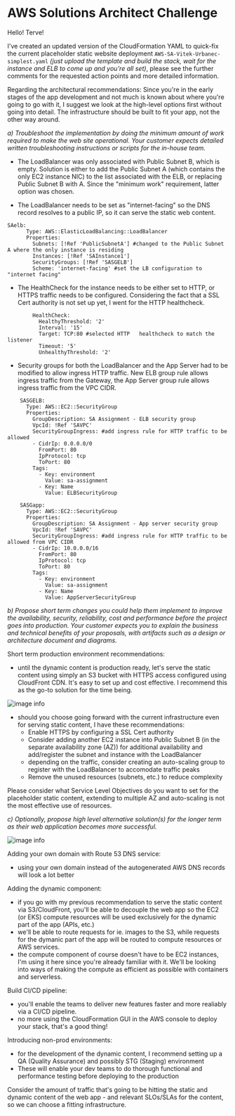 # AWS Solutions Architect Challenge

Hello! Terve!

I've created an updated version of the CloudFormation YAML to quick-fix the current placeholder static website deployment `AWS-SA-Vitek-Urbanec-simplest.yaml` _(just upload the template and build the stack, wait for the instance and ELB to come up and you're all set)_, please see the further comments for the requested action points and more detailed information.

Regarding the architectural recommendations: Since you're in the early stages of the app development and not much is known about where you're going to go with it, I suggest we look at the high-level options first without going into detail. The infrastructure should be built to fit your app, not the other way around.

_a) Troubleshoot the implementation by doing the minimum amount of work required to make the web
site operational. Your customer expects detailed written troubleshooting instructions or scripts for the in-house team._

- The LoadBalancer was only associated with Public Subnet B, which is empty. Solution is either to add the Public Subnet A (which contains the only EC2 instance NIC) to the list associated with the ELB, or replacing Public Subnet B with A. Since the "minimum work" requirement, latter option was chosen.

- The LoadBalancer needs to be set as "internet-facing" so the DNS record resolves to a public IP, so it can serve the static web content.

```
SAelb:
      Type: AWS::ElasticLoadBalancing::LoadBalancer
      Properties:
        Subnets: [!Ref 'PublicSubnetA'] #changed to the Public Subnet A where the only instance is residing
        Instances: [!Ref 'SAInstance1']
        SecurityGroups: [!Ref 'SASGELB']
        Scheme: 'internet-facing' #set the LB configuration to "internet facing"
```

- The HealthCheck for the instance needs to be either set to HTTP, or HTTPS traffic needs to be configured. Considering the fact that a SSL Cert authority is not set up yet, I went for the HTTP healthcheck.

```        
        HealthCheck:
          HealthyThreshold: '2'
          Interval: '15'
          Target: TCP:80 #selected HTTP   healthcheck to match the listener
          Timeout: '5'
          UnhealthyThreshold: '2'
```

- Security groups for both the LoadBalancer and the App Server had to be modified to allow ingress HTTP traffic. New ELB group rule allows ingress traffic from the Gateway, the App Server group rule allows ingress traffic from the VPC CIDR.

```
    SASGELB:
      Type: AWS::EC2::SecurityGroup
      Properties:
        GroupDescription: SA Assignment - ELB security group
        VpcId: !Ref 'SAVPC'
        SecurityGroupIngress: #add ingress rule for HTTP traffic to be allowed
        - CidrIp: 0.0.0.0/0
          FromPort: 80
          IpProtocol: tcp
          ToPort: 80
        Tags:
          - Key: environment
            Value: sa-assignment
          - Key: Name
            Value: ELBSecurityGroup

    SASGapp:
      Type: AWS::EC2::SecurityGroup
      Properties:
        GroupDescription: SA Assignment - App server security group
        VpcId: !Ref 'SAVPC'
        SecurityGroupIngress: #add ingress rule for HTTP traffic to be allowed from VPC CIDR
        - CidrIp: 10.0.0.0/16
          FromPort: 80
          IpProtocol: tcp
          ToPort: 80
        Tags:
          - Key: environment
            Value: sa-assignment
          - Key: Name
            Value: AppServerSecurityGroup
```

_b) Propose short term changes you could help them implement to improve the availability, security,
reliability, cost and performance before the project goes into production. Your customer expects you to
explain the business and technical benefits of your proposals, with artifacts such as a design or
architecture document and diagrams._

Short term production environment recommendations:
- until the dynamic content is production ready, let's serve the static content using simply an S3 bucket with HTTPS access configured using CloudFront CDN. 
It's easy to set up and cost effective. I recommend this as the go-to solution for the time being.

![image info](temp-static-content.png)

- should you choose going forward with the current infrastructure even for serving static content, I have these recommendations:
    - Enable HTTPS by configuring a SSL Cert authority
    - Consider adding another EC2 instance into Public Subnet B (in the separate availability zone (AZ)) for additional availability and add/register the subnet and instance with the LoadBalancer
    - depending on the traffic, consider creating an auto-scaling group to register with the LoadBalancer to accomodate traffic peaks
    - Remove the unused resources (subnets, etc.) to reduce complexity


Please consider what Service Level Objectives do you want to set for the placeholder static content, extending to multiple AZ and auto-scaling is not the most effective use of resources.



_c) Optionally, propose high level alternative solution(s) for the longer term as their web application
becomes more successful._

![image info](dynamic-static-content.png)

Adding your own domain with Route 53 DNS service:
- using your own domain instead of the autogenerated AWS DNS records will look a lot better

Adding the dynamic component:
- if you go with my previous recommendation to serve the static content via S3/CloudFront, you'll be able to decouple the web app so the EC2 (or EKS) compute resources will be used exclusively for the dynamic part of the app (APIs, etc.)
- we'll be able to route requests for ie. images to the S3, while requests for the dymanic part of the app will be routed to compute resources or AWS services.
- the compute component of course doesn't have to be EC2 instances, I'm using it here since you're already familiar with it. We'll be looking into ways of making the compute as efficient as possible with containers and serverless.

Build CI/CD pipeline:
- you'll enable the teams to deliver new features faster and more realiably via a CI/CD pipeline.
- no more using the CloudFormation GUI in the AWS console to deploy your stack, that's a good thing!


Introducing non-prod environments:
- for the development of the dynamic content, I recommend setting up a QA (Quality Assurance) and possibly STG (Staging) environment
-  These will enable your dev teams to do thorough functional and performance testing before deploying to the production


Consider the amount of traffic that's going to be hitting the static and dynamic content of the web app - and relevant SLOs/SLAs for the content, so we can choose a fitting infrastructure.
